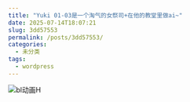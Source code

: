 ```yaml
---
title: "Yuki 01-03是一个淘气的女祭司+在他的教堂里做ai~"
date: 2025-07-14T18:07:21
slug: 3dd57553
permalink: /posts/3dd57553/
categories:
  - 未分类
tags:
  - wordpress
---
```


![bl动画H](/images/wp/3dd57553-1edbad98.jpg)

